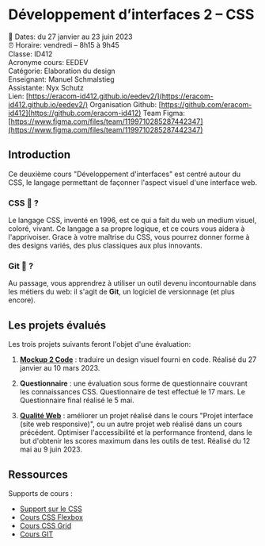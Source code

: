 # Développement d’interfaces 2 – CSS

📅 Dates: du 27 janvier au 23 juin 2023  
⏰ Horaire: vendredi – 8h15 à 9h45  
Classe: ID412  
Acronyme cours: EEDEV  
Catégorie: Elaboration du design  
Enseignant: Manuel Schmalstieg  
Assistante: Nyx Schutz  
Lien: [https://eracom-id412.github.io/eedev2/](https://eracom-id412.github.io/eedev2/)
Organisation Github: [https://github.com/eracom-id412](https://github.com/eracom-id412)
Team Figma: [https://www.figma.com/files/team/1199710285287442347](https://www.figma.com/files/team/1199710285287442347)


## Introduction

Ce deuxième cours "Développement d'interfaces" est centré autour du CSS, le langage permettant de façonner l'aspect visuel d'une interface web.

### CSS 🤔 ?

Le langage CSS, inventé en 1996, est ce qui a fait du web un medium visuel, coloré, vivant. Ce langage a sa propre logique, et ce cours vous aidera à l'apprivoiser. Grace à votre maîtrise du CSS, vous pourrez donner forme à des designs variés, des plus classiques aux plus innovants.

### Git 🤯 ?

Au passage, vous apprendrez à utiliser un outil devenu incontournable dans les métiers du web: il s'agit de **Git**, un logiciel de versionnage (et plus encore).

## Les projets évalués

Les trois projets suivants feront l'objet d'une évaluation:

1) **[Mockup 2 Code](mockup2code.html)** : traduire un design visuel fourni en code. Réalisé du 27 janvier au 10 mars 2023.

2) **Questionnaire** : une évaluation sous forme de questionnaire couvrant les connaissances CSS. Questionnaire de test effectué le 17 mars. Le Questionnaire final réalisé le 5 mai.

3) **[Qualité Web](qualite-web.html)** : améliorer un projet réalisé dans le cours "Projet interface (site web responsive)", ou un autre projet web réalisé dans un cours précédent. Optimiser l'accessibilité et la performance frontend, dans le but d'obtenir les scores maximum dans les outils de test. Réalisé du 12 mai au 9 juin 2023.

## Ressources

Supports de cours : 

- [Support sur le CSS](https://cours-web.ch/css/)
- [Cours CSS Flexbox](https://cours-web.ch/css-flexbox/)
- [Cours CSS Grid](https://cours-web.ch/css-grid/)
- [Cours GIT](https://cours-web.ch/git/)
